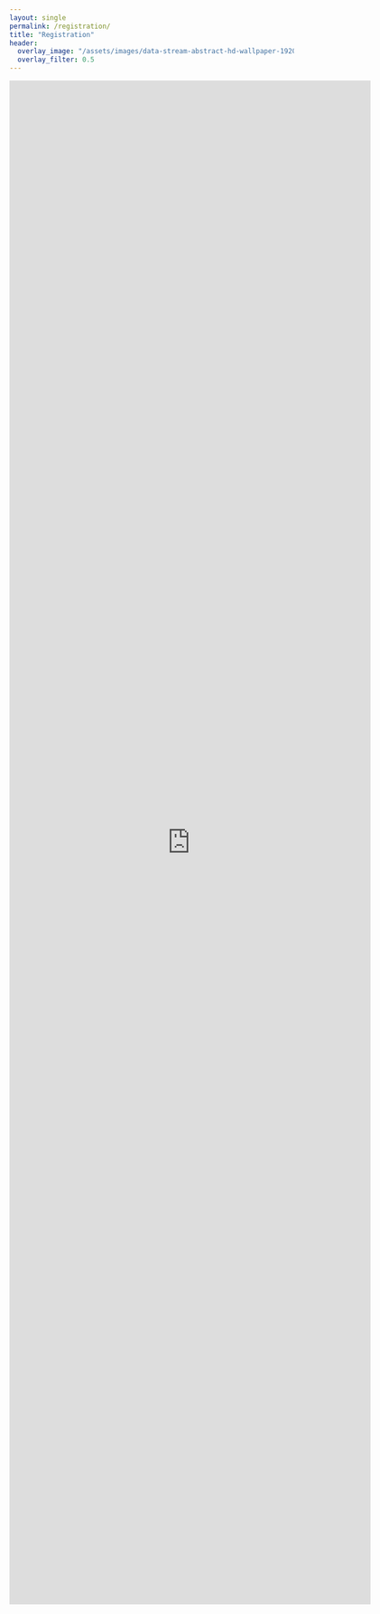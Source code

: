 ```yaml
---
layout: single
permalink: /registration/
title: "Registration"
header:
  overlay_image: "/assets/images/data-stream-abstract-hd-wallpaper-1920x1080-2373.jpg"
  overlay_filter: 0.5
---
```


<iframe src="https://docs.google.com/forms/d/e/1FAIpQLSd_JoAIp-5wvYyX2yojgr89ExPZLzAWJyeSH0HcyGaPTVFvAg/viewform?embedded=true" width="640" height="2698" frameborder="0" marginheight="0" marginwidth="0">Loading…</iframe>
